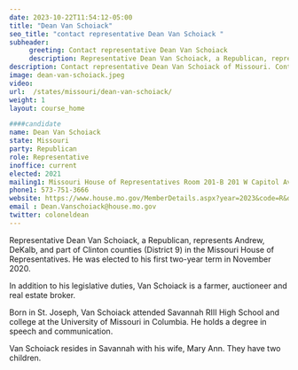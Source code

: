 ```yaml
---
date: 2023-10-22T11:54:12-05:00
title: "Dean Van Schoiack"
seo_title: "contact representative Dean Van Schoiack "
subheader:
     greeting: Contact representative Dean Van Schoiack
     description: Representative Dean Van Schoiack, a Republican, represents Andrew, DeKalb, and part of Clinton counties (District 9) in the Missouri House of Representatives. He was elected to his first two-year term in November 2020.
description: Contact representative Dean Van Schoiack of Missouri. Contact information for Dean Van Schoiack includes email address, phone number, and mailing address.
image: dean-van-schoiack.jpeg
video:
url:  /states/missouri/dean-van-schoiack/
weight: 1
layout: course_home

####candidate
name: Dean Van Schoiack
state: Missouri
party: Republican
role: Representative
inoffice: current
elected: 2021
mailing1: Missouri House of Representatives Room 201-B 201 W Capitol Ave Jefferson City, MO 65101
phone1: 573-751-3666
website: https://www.house.mo.gov/MemberDetails.aspx?year=2023&code=R&district=009/
email : Dean.Vanschoiack@house.mo.gov
twitter: coloneldean
---
```


Representative Dean Van Schoiack, a Republican, represents Andrew, DeKalb, and part of Clinton counties (District 9) in the Missouri House of Representatives. He was elected to his first two-year term in November 2020.

In addition to his legislative duties, Van Schoiack is a farmer, auctioneer and real estate broker.

Born in St. Joseph, Van Schoiack attended Savannah RIII High School and college at the University of Missouri in Columbia. He holds a degree in speech and communication.

Van Schoiack resides in Savannah with his wife, Mary Ann. They have two children.
